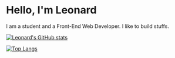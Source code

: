 # Hello, I'm Leonard

I am a student and a Front-End Web Developer. I like to build stuffs.

[![Leonard's GitHub stats](https://github-readme-stats.vercel.app/api?username=leonardporteria)](https://github.com/anuraghazra/github-readme-stats)


[![Top Langs](https://github-readme-stats.vercel.app/api/top-langs/?username=leonardporteria)](https://github.com/anuraghazra/github-readme-stats)
